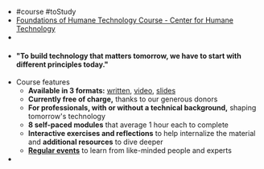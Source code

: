 - #course #toStudy
- [Foundations of Humane Technology Course - Center for Humane Technology](https://www.humanetech.com/course)
-
- #### "To build technology that matters tomorrow, we have to start with different principles today."
- Course features
	- **Available in 3 formats:** [written](https://app.participate.com/course-bundles/foundations-of-humane-technology/20a00320-edeb-4ffc-b43f-c394397deb3b), [video](https://vimeo.com/showcase/9930349), [slides](https://humanetech.docsend.com/view/s/2v9i5nt53n559y28)
	- **Currently free of charge,** thanks to our generous donors
	- **For professionals, with or without a technical background,** shaping tomorrow's technology
	- **8 self-paced modules** that average 1 hour each to complete
	- **Interactive exercises and reflections** to help internalize the material and **additional resources** to dive deeper
	- [**Regular events**](https://www.humanetech.com/get-involved) to learn from like-minded people and experts
-